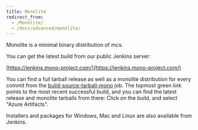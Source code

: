 ```yaml
---
title: Monolite
redirect_from:
  - /Monolite/
  - /docs/advanced/monolite/
---
```


Monolite is a minimal binary distribution of mcs.

You can get the latest build from our public Jenkins server:

[https://jenkins.mono-project.com/](https://jenkins.mono-project.com/)

You can find a full tarball release as well as a monolite distribution for every commit from the [build-source-tarball-mono](https://jenkins.mono-project.com/job/build-source-tarball-mono/) job. The topmost green link points to the most recent successful build, and you can find the latest release and monolite tarballs from there:  Click on the build, and select "Azure Artifacts".

Installers and packages for Windows, Mac and Linux are also available from Jenkins.
